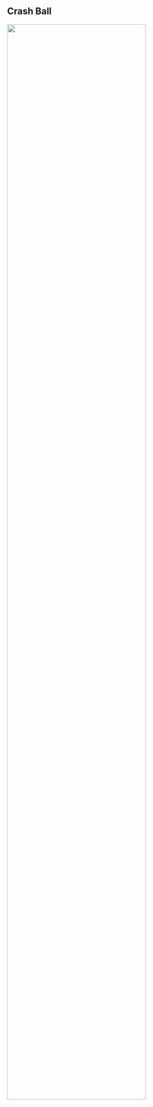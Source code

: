 ## Crash Ball

<img width="80%" src="https://user-images.githubusercontent.com/54584063/130809075-fcc4f3a4-4546-4ef3-a4a9-a6197ce41f9d.mov">
